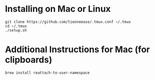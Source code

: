 # Installing on Mac or Linux

    git clone https://github.com/tieoneease/.tmux.conf ~/.tmux
    cd ~/.tmux
    ./setup.sh
  
# Additional Instructions for Mac (for clipboards)
    
    brew install reattach-to-user-namespace
